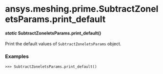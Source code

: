 <a id="ansys-meshing-prime-subtractzoneletsparams-print-default"></a>

# ansys.meshing.prime.SubtractZoneletsParams.print_default

<a id="ansys.meshing.prime.SubtractZoneletsParams.print_default"></a>

#### *static* SubtractZoneletsParams.print_default()

Print the default values of `SubtractZoneletsParams` object.

### Examples

```pycon
>>> SubtractZoneletsParams.print_default()
```

<!-- !! processed by numpydoc !! -->
